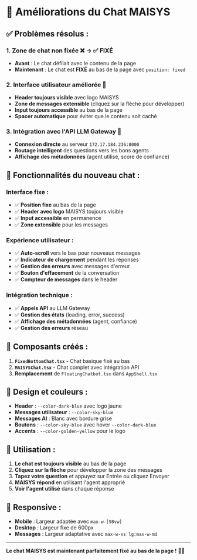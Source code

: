 # 🚀 Améliorations du Chat MAISYS

## ✅ **Problèmes résolus :**

### 1. **Zone de chat non fixée** ❌ → ✅ **FIXÉ**
- **Avant** : Le chat défilait avec le contenu de la page
- **Maintenant** : Le chat est **FIXÉ** au bas de la page avec `position: fixed`

### 2. **Interface utilisateur améliorée** 🎨
- **Header toujours visible** avec logo MAISYS
- **Zone de messages extensible** (cliquez sur la flèche pour développer)
- **Input toujours accessible** au bas de la page
- **Spacer automatique** pour éviter que le contenu soit caché

### 3. **Intégration avec l'API LLM Gateway** 🔌
- **Connexion directe** au serveur `172.17.184.236:8000`
- **Routage intelligent** des questions vers les bons agents
- **Affichage des métadonnées** (agent utilisé, score de confiance)

## 🎯 **Fonctionnalités du nouveau chat :**

### **Interface fixe :**
- ✅ **Position fixe** au bas de la page
- ✅ **Header avec logo** MAISYS toujours visible
- ✅ **Input accessible** en permanence
- ✅ **Zone extensible** pour les messages

### **Expérience utilisateur :**
- ✅ **Auto-scroll** vers le bas pour nouveaux messages
- ✅ **Indicateur de chargement** pendant les réponses
- ✅ **Gestion des erreurs** avec messages d'erreur
- ✅ **Bouton d'effacement** de la conversation
- ✅ **Compteur de messages** dans le header

### **Intégration technique :**
- ✅ **Appels API** au LLM Gateway
- ✅ **Gestion des états** (loading, error, success)
- ✅ **Affichage des métadonnées** (agent, confiance)
- ✅ **Gestion des erreurs** réseau

## 🔧 **Composants créés :**

1. **`FixedBottomChat.tsx`** - Chat basique fixé au bas
2. **`MAISYSChat.tsx`** - Chat complet avec intégration API
3. **Remplacement** de `FloatingChatbot.tsx` dans `AppShell.tsx`

## 🎨 **Design et couleurs :**

- **Header** : `--color-dark-blue` avec logo jaune
- **Messages utilisateur** : `--color-sky-blue`
- **Messages AI** : Blanc avec bordure grise
- **Boutons** : `--color-sky-blue` avec hover `--color-dark-blue`
- **Accents** : `--color-golden-yellow` pour le logo

## 🚀 **Utilisation :**

1. **Le chat est toujours visible** au bas de la page
2. **Cliquez sur la flèche** pour développer la zone des messages
3. **Tapez votre question** et appuyez sur Entrée ou cliquez Envoyer
4. **MAISYS répond** en utilisant l'agent approprié
5. **Voir l'agent utilisé** dans chaque réponse

## 📱 **Responsive :**

- **Mobile** : Largeur adaptée avec `max-w-[98vw]`
- **Desktop** : Largeur fixe de 600px
- **Messages** : Largeur adaptative avec `max-w-xs lg:max-w-md`

---

**Le chat MAISYS est maintenant parfaitement fixé au bas de la page !** 🎉✨
